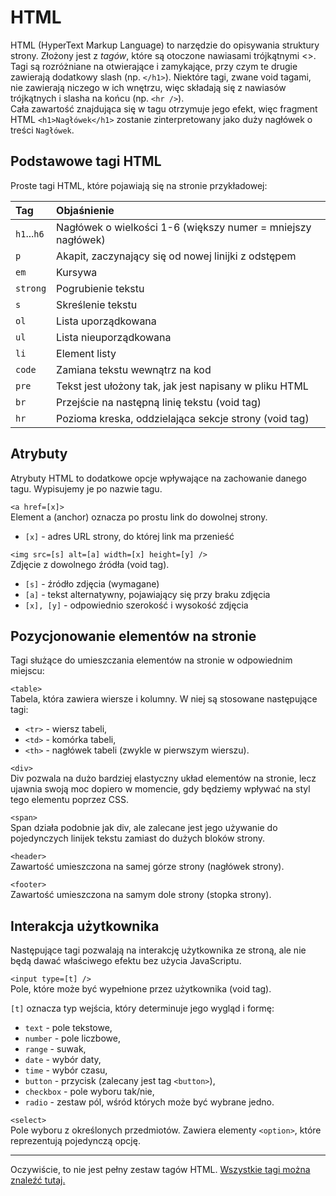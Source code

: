 # HTML

HTML (HyperText Markup Language) to narzędzie do opisywania struktury strony. Złożony jest z *tagów*, które są otoczone nawiasami trójkątnymi <>.  
Tagi są rozróżniane na otwierające i zamykające, przy czym te drugie zawierają dodatkowy slash (np. `</h1>`). Niektóre tagi, zwane void tagami, nie zawierają niczego w ich wnętrzu, więc składają się z nawiasów trójkątnych i slasha na końcu (np. `<hr />`).  
Cała zawartość znajdująca się w tagu otrzymuje jego efekt, więc fragment HTML `<h1>Nagłówek</h1>` zostanie zinterpretowany jako duży nagłówek o treści `Nagłówek`.

## Podstawowe tagi HTML

Proste tagi HTML, które pojawiają się na stronie przykładowej:

| Tag               | Objaśnienie                                                   |
| :---------------- | :------------------------------------------------------------ |
| `h1`...`h6`       | Nagłówek o wielkości 1-6 (większy numer = mniejszy nagłówek)  |
| `p`               | Akapit, zaczynający się od nowej linijki z odstępem           |
| `em`              | Kursywa                                                       |
| `strong`          | Pogrubienie tekstu                                            |
| `s`               | Skreślenie tekstu                                             |
| `ol`              | Lista uporządkowana                                           |
| `ul`              | Lista nieuporządkowana                                        |
| `li`              | Element listy                                                 |
| `code`            | Zamiana tekstu wewnątrz na kod                                |
| `pre`             | Tekst jest ułożony tak, jak jest napisany w pliku HTML        |
| `br`              | Przejście na następną linię tekstu (void tag)                 |
| `hr`              | Pozioma kreska, oddzielająca sekcje strony (void tag)         |

## Atrybuty

Atrybuty HTML to dodatkowe opcje wpływające na zachowanie danego tagu. Wypisujemy je po nazwie tagu.

`<a href=[x]>`  
Element a (anchor) oznacza po prostu link do dowolnej strony.  
- `[x]` - adres URL strony, do której link ma przenieść

`<img src=[s] alt=[a] width=[x] height=[y] />`  
Zdjęcie z dowolnego źródła (void tag).
- `[s]` - źródło zdjęcia (wymagane)
- `[a]` - tekst alternatywny, pojawiający się przy braku zdjęcia
- `[x], [y]` - odpowiednio szerokość i wysokość zdjęcia

## Pozycjonowanie elementów na stronie

Tagi służące do umieszczania elementów na stronie w odpowiednim miejscu:

`<table>`  
Tabela, która zawiera wiersze i kolumny. W niej są stosowane następujące tagi:
- `<tr>` - wiersz tabeli,
- `<td>` - komórka tabeli,
- `<th>` - nagłówek tabeli (zwykle w pierwszym wierszu).

`<div>`  
Div pozwala na dużo bardziej elastyczny układ elementów na stronie, lecz ujawnia swoją moc dopiero w momencie, gdy będziemy wpływać na styl tego elementu poprzez CSS.

`<span>`  
Span działa podobnie jak div, ale zalecane jest jego używanie do pojedynczych linijek tekstu zamiast do dużych bloków strony.

`<header>`  
Zawartość umieszczona na samej górze strony (nagłówek strony).

`<footer>`  
Zawartość umieszczona na samym dole strony (stopka strony).

## Interakcja użytkownika

Następujące tagi pozwalają na interakcję użytkownika ze stroną, ale nie będą dawać właściwego efektu bez użycia JavaScriptu.

`<input type=[t] />`  
Pole, które może być wypełnione przez użytkownika (void tag).

`[t]` oznacza typ wejścia, który determinuje jego wygląd i formę:

- `text` - pole tekstowe,
- `number` - pole liczbowe,
- `range` - suwak,
- `date` - wybór daty,
- `time` - wybór czasu,
- `button` - przycisk (zalecany jest tag `<button>`),
- `checkbox` - pole wyboru tak/nie,
- `radio` - zestaw pól, wśród których może być wybrane jedno.

`<select>`  
Pole wyboru z określonych przedmiotów. Zawiera elementy `<option>`, które reprezentują pojedynczą opcję.

---

Oczywiście, to nie jest pełny zestaw tagów HTML. [Wszystkie tagi można znaleźć tutaj.](https://developer.mozilla.org/en-US/docs/Web/HTML)
